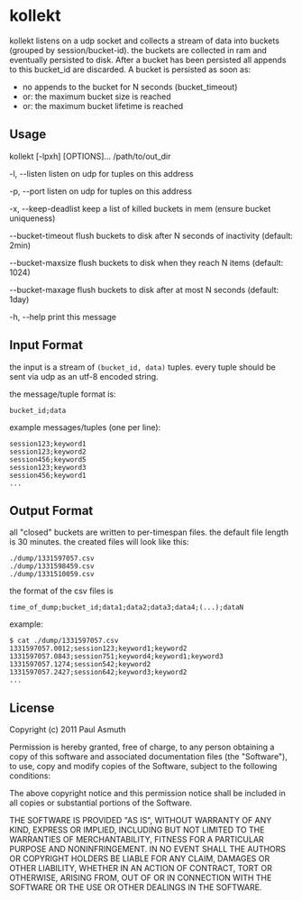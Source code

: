 kollekt
=======

kollekt listens on a udp socket and collects a stream of data into buckets (grouped by session/bucket-id). 
the buckets are collected in ram and eventually persisted to disk. After a bucket has been persisted all 
appends to this bucket_id are discarded. A bucket is persisted as soon as:
  
  + no appends to the bucket for N seconds (bucket_timeout)
  + or: the maximum bucket size is reached 
  + or: the maximum bucket lifetime is reached


Usage
-----

kollekt [-lpxh] [OPTIONS]... /path/to/out_dir

  -l, --listen
    listen on udp for tuples on this address

  -p, --port
    listen on udp for tuples on this address

  -x, --keep-deadlist
    keep a list of killed buckets in mem (ensure bucket uniqueness)

  --bucket-timeout
    flush buckets to disk after N seconds of inactivity (default: 2min)

  --bucket-maxsize
    flush buckets to disk when they reach N items (default: 1024)

  --bucket-maxage
    flush buckets to disk after at most N seconds (default: 1day)

  -h, --help
    print this message



Input Format
------------

the input is a stream of `(bucket_id, data)` tuples. every tuple should be sent via udp as an utf-8 encoded string.

the message/tuple format is:
    
    bucket_id;data

example messages/tuples (one per line):

    session123;keyword1
    session123;keyword2
    session456;keyword5
    session123;keyword3
    session456;keyword1
    ...



Output Format
-------------

all "closed" buckets are written to per-timespan files. the default file length is 30 minutes. the created files will look like this:

    ./dump/1331597057.csv
    ./dump/1331598459.csv
    ./dump/1331510059.csv

the format of the csv files is 

    time_of_dump;bucket_id;data1;data2;data3;data4;(...);dataN

example:

    $ cat ./dump/1331597057.csv
    1331597057.0012;session123;keyword1;keyword2
    1331597057.0843;session751;keyword4;keyword1;keyword3
    1331597057.1274;session542;keyword2
    1331597057.2427;session642;keyword3;keyword2
    ...



License
-------

Copyright (c) 2011 Paul Asmuth

Permission is hereby granted, free of charge, to any person obtaining
a copy of this software and associated documentation files (the
"Software"), to use, copy and modify copies of the Software, subject 
to the following conditions:

The above copyright notice and this permission notice shall be
included in all copies or substantial portions of the Software.

THE SOFTWARE IS PROVIDED "AS IS", WITHOUT WARRANTY OF ANY KIND,
EXPRESS OR IMPLIED, INCLUDING BUT NOT LIMITED TO THE WARRANTIES OF
MERCHANTABILITY, FITNESS FOR A PARTICULAR PURPOSE AND
NONINFRINGEMENT. IN NO EVENT SHALL THE AUTHORS OR COPYRIGHT HOLDERS BE
LIABLE FOR ANY CLAIM, DAMAGES OR OTHER LIABILITY, WHETHER IN AN ACTION
OF CONTRACT, TORT OR OTHERWISE, ARISING FROM, OUT OF OR IN CONNECTION
WITH THE SOFTWARE OR THE USE OR OTHER DEALINGS IN THE SOFTWARE.

